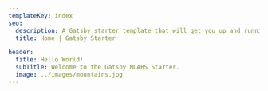 ```yaml
---
templateKey: index
seo:
  description: A Gatsby starter template that will get you up and running fast!
  title: Home | Gatsby Starter

header:
  title: Hello World!
  subTitle: Welcome to the Gatsby MLABS Starter.
  image: ../images/mountains.jpg
---
```

